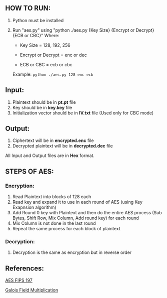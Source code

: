 ## HOW TO RUN:

1) Python must be installed
2) Run "aes.py" using "python ./aes.py {Key Size} {Encrypt or Decrypt} {ECB or CBC}"
   Where:
  
    - Key Size = 128, 192, 256

    - Encrypt or Decrypt = enc or dec

    - ECB or CBC = ecb or cbc

    Example: `python ./aes.py 128 enc ecb`

## Input:

1) Plaintext should be in **pt.pt** file
2) Key should be in **key.key** file
3) Initialization vector should be in **IV.txt** file (Used only for CBC mode)

## Output:

1) Ciphertext will be in **encrypted.enc** file
2) Decrypted plaintext will be in **decrypted.dec** file

All Input and Output files are in **Hex** format.

## STEPS OF AES:

### Encryption:
1) Read Plaintext into blocks of 128 each
2) Read key and expand it to use in each round of AES (using Key Exapnsion algorithm)
3) Add Round 0 key with Plaintext and then do the entire AES process (Sub Bytes, Shift Row, Mix Column, Add round key) for each round
4) Mix Column is not done in the last round
5) Repeat the same process for each block of plaintext

### Decryption:
1) Decryption is the same as encryption but in reverse order


## References:
[AES FIPS 197](https://www.google.com/url?sa=t&rct=j&q=&esrc=s&source=web&cd=&cad=rja&uact=8&ved=2ahUKEwiZws_X2ev6AhUMiGMGHdPzC0IQFnoECBYQAQ&url=https%3A%2F%2Fnvlpubs.nist.gov%2Fnistpubs%2Ffips%2Fnist.fips.197.pdf&usg=AOvVaw0J97nT9qC7WdbmybdjrXHE)

[Galois Field Multiplication](https://en.wikipedia.org/wiki/Finite_field_arithmetic#Program_examples)